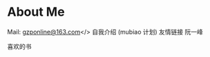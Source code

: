 # About Me

Mail: <a href= "mailto:gzponline@163.com">gzponline@163.com</>
自我介绍 (mubiao 计划)
友情链接
阮一峰

喜欢的书
